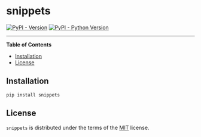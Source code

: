 # snippets

[![PyPI - Version](https://img.shields.io/pypi/v/snippets.svg)](https://pypi.org/project/snippets)
[![PyPI - Python Version](https://img.shields.io/pypi/pyversions/snippets.svg)](https://pypi.org/project/snippets)

-----

**Table of Contents**

- [Installation](#installation)
- [License](#license)

## Installation

```console
pip install snippets
```

## License

`snippets` is distributed under the terms of the [MIT](https://spdx.org/licenses/MIT.html) license.
